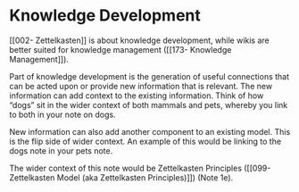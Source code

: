 # Knowledge Development
[[002- Zettelkasten]] is about knowledge development, while wikis are better suited for knowledge management ([[173- Knowledge Management]]).

Part of knowledge development is the generation of useful connections that can be acted upon or provide new information that is relevant. The new information can add context to the existing information. Think of how “dogs” sit in the wider context of both mammals and pets, whereby you link to both in your note on dogs.

New information can also add another component to an existing model. This is the flip side of wider context. An example of this would be linking to the dogs note in your pets note.

The wider context of this note would be Zettelkasten Principles ([[099- Zettelkasten Model (aka Zettelkasten Principles)]]) (Note 1e).